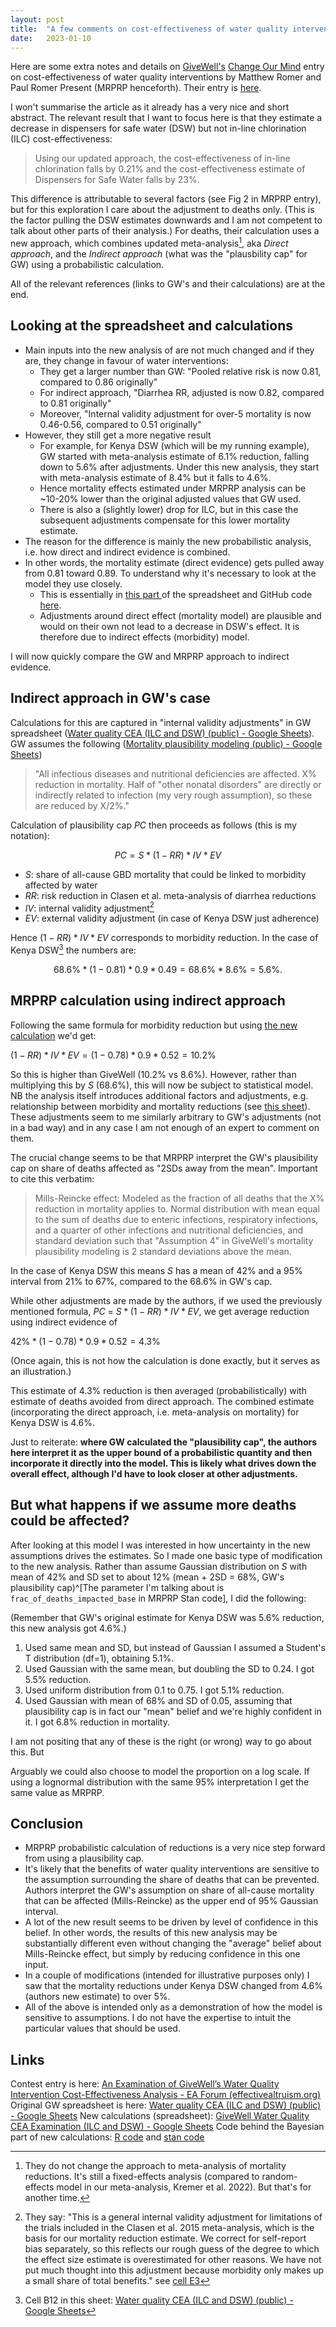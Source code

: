 ```yaml
---
layout: post
title:  "A few comments on cost-effectiveness of water quality interventions"
date:   2023-01-10
---
```

<script src='https://cdnjs.cloudflare.com/ajax/libs/mathjax/2.7.4/latest.js?config=TeX-MML-AM_CHTML' async></script>

Here are some extra notes and details on [GiveWell's](https://www.givewell.org/) [Change Our Mind](https://blog.givewell.org/2022/12/15/change-our-mind-contest-winners/) entry on cost-effectiveness of water quality interventions by Matthew Romer and Paul Romer Present (MRPRP henceforth). Their entry is [here](https://forum.effectivealtruism.org/posts/6cJM2pWH8dz9TnBRy/an-examination-of-givewell-s-water-quality-intervention-cost ).

I won't summarise the article as it already has a very nice and short abstract. The relevant result that I want to focus here is that they estimate a decrease in dispensers for safe water (DSW) but not in-line chlorination (ILC) cost-effectiveness:

>Using our updated approach, the cost-effectiveness of in-line chlorination falls by 0.21% and the cost-effectiveness estimate of Dispensers for Safe Water falls by 23%.

This difference is attributable to several factors (see Fig 2 in MRPRP entry), but for this exploration I care about the adjustment to deaths only. (This is the factor pulling the DSW estimates downwards and I am not competent to talk about other parts of their analysis.)
For deaths, their calculation uses a new approach, which combines updated meta-analysis[^ma], aka _Direct approach_, and  the _Indirect approach_ (what was the "plausbility cap" for GW)  using a probabilistic calculation.

[^ma]: They do not change the approach to meta-analysis of mortality reductions. It's still a fixed-effects analysis (compared to random-effects model in our meta-analysis, Kremer et al. 2022). But that's for another time.

All of the relevant references (links to GW's and their calculations) are at the end.

## Looking at the spreadsheet and calculations

- Main inputs into the new analysis of are not much changed and if they are, they change in favour of water interventions:
	- They get a larger number than GW: "Pooled relative risk is now 0.81, compared to 0.86 originally"
	- For indirect approach, "Diarrhea RR, adjusted is now 0.82, compared to 0.81 originally"
	- Moreover, "Internal validity adjustment for over-5 mortality is now 0.46-0.56, compared to 0.51 originally"
- However, they still get a more negative result
	- For example, for Kenya DSW (which will be my running example), GW started with meta-analysis estimate of 6.1% reduction, falling down to 5.6% after adjustments. Under this new analysis, they start with meta-analysis estimate of 8.4% but it falls to 4.6%. 
	- Hence mortality effects estimated under MRPRP analysis can be ~10-20% lower than the original adjusted values that GW used.
	- There is also a (slightly lower) drop for ILC, but in this case the subsequent adjustments compensate for this lower mortality estimate.
- The reason for the difference is mainly the new probabilistic analysis, i.e. how direct and indirect evidence is combined.
- In other words, the mortality estimate (direct evidence) gets pulled away from 0.81 toward 0.89. To understand why it's necessary to look at the model they use closely.
	- This is essentially in [this part ](https://docs.google.com/spreadsheets/d/1BnuHlq4b0NSDjDmcEZ-79gjqrsQdi89zVn4ifSkPQ5k/edit#gid=798836071)of the spreadsheet and GitHub code [here](https://github.com/secondhandmaps/WQ-CEA-Analysis/blob/main/stan_model_for_water_quality_v3.stan).
	- Adjustments around direct effect (mortality model) are plausible and would on their own not lead to a decrease in DSW's effect. It is therefore due to indirect effects (morbidity) model.

I will now quickly compare the GW and MRPRP approach to indirect evidence.

## Indirect approach in GW's case

Calculations for this are captured in "internal validity adjustments" in GW spreadsheet ([Water quality CEA (ILC and DSW) (public) - Google Sheets](https://docs.google.com/spreadsheets/d/1dxRfhPnTBJ_UYAeoAyVd8u6Orxh4pR9hB3wvdfZcXFs/edit#gid=62665356)). GW assumes the following ([Mortality plausibility modeling (public) - Google Sheets](https://docs.google.com/spreadsheets/d/1TGlqAp3aZvsG8lagYajP1h27z_nN-4flLsHVhQrhDMU/edit#gid=2078125475))

>"All infectious diseases and nutritional deficiencies are affected. X% reduction in mortality.  Half of "other nonatal disorders" are directly or indirectly related to infection (my very rough assumption), so these are reduced by X/2%." 	

Calculation of plausibility cap $PC$ then proceeds as follows (this is my notation):

$$PC = S*(1-RR)*IV*EV$$

- $S$: share of all-cause GBD mortality that could be linked to morbidity affected by water
- $RR$: risk reduction in Clasen et al. meta-analysis of diarrhea reductions
- $IV$: internal validity adjustment[^1]
- $EV$: external validity adjustment (in case of Kenya DSW just adherence)

Hence $(1-RR)*IV*EV$ corresponds to morbidity reduction. In the case of Kenya DSW[^kenyadsw] the numbers are:

$$68.6\% * (1-0.81) * 0.9 * 0.49 = 68.6\% * 8.6\% = 5.6\%.$$

[^1]: They say: "This is a general internal validity adjustment for limitations of the trials included in the Clasen et al. 2015 meta-analysis, which is the basis for our mortality reduction estimate.  We correct for self-report bias separately, so this reflects our rough guess of the degree to which the effect size estimate is overestimated for other reasons.  We have not put much thought into this adjustment because morbidity only makes up a small share of total benefits." see [cell E3](https://docs.google.com/spreadsheets/d/1dxRfhPnTBJ_UYAeoAyVd8u6Orxh4pR9hB3wvdfZcXFs/edit#gid=1674952052)

[^kenyadsw]: Cell B12 in this sheet: [Water quality CEA (ILC and DSW) (public) - Google Sheets](https://docs.google.com/spreadsheets/d/1dxRfhPnTBJ_UYAeoAyVd8u6Orxh4pR9hB3wvdfZcXFs/edit#gid=1674952052)



## MRPRP calculation using indirect approach

Following the same formula for morbidity reduction but using [the new calculation](https://docs.google.com/spreadsheets/d/1BnuHlq4b0NSDjDmcEZ-79gjqrsQdi89zVn4ifSkPQ5k/edit#gid=255622053) we'd get:

$(1-RR)*IV*EV = (1-0.78) * 0.9 * 0.52 = 10.2\%$

So this is higher than GiveWell (10.2% vs 8.6%). However, rather than multiplying this by $S$ (68.6%), this will now be subject to statistical model.
NB the analysis itself introduces additional factors and adjustments, e.g. relationship between morbidity and mortality reductions (see [this sheet](https://docs.google.com/spreadsheets/d/1BnuHlq4b0NSDjDmcEZ-79gjqrsQdi89zVn4ifSkPQ5k/edit#gid=254577142)). These adjustments seem to me similarly arbitrary to GW's adjustments (not in a bad way) and in any case I am not enough of an expert to comment on them.

The crucial change seems to be that MRPRP interpret the GW's plausibility cap on share of deaths affected as "2SDs away from the mean". Important to cite this verbatim:

>Mills-Reincke effect: Modeled as the fraction of all deaths that the X% reduction in mortality applies to. Normal distribution with mean equal to the sum of deaths due to enteric infections, respiratory infections, and a quarter of other infections and nutritional deficiencies, and standard deviation such that "Assumption 4" in GiveWell's mortality plausibility modeling is 2 standard deviations above the mean.

In the case of Kenya DSW this means $S$ has a mean of 42% and a 95% interval from 21% to 67%, compared to the 68.6% in GW's cap.

While other adjustments are made by the authors, if we used the previously mentioned formula, $PC$ = $S*(1-RR)*IV*EV$, we get average reduction using indirect evidence of

$42\% * (1-0.78) * 0.9 * 0.52 = 4.3\%$ 

(Once again, this is not how the calculation is done exactly, but it serves as an illustration.)

This estimate of 4.3% reduction is then averaged (probabilistically) with estimate of deaths avoided from direct approach. The combined estimate (incorporating the direct approach, i.e. meta-analysis on mortality) for Kenya DSW is 4.6%.

Just to reiterate: __where GW calculated the "plausibility cap", the authors here interpret it as the upper bound of a probabilistic quantity and then incorporate it directly into the model. This is likely what drives down the overall effect, although I'd have to look closer at other adjustments.__


## But what happens if we assume more deaths could be affected?

After looking at this model I was interested in how uncertainty in the new assumptions drives the estimates. So I made one basic type of modification to the new analysis. Rather than assume Gaussian distribution on $S$ with mean of 42% and SD set to about 12% (mean + 2SD = 68%, GW's plausibility cap)^[The parameter I'm talking about is `frac_of_deaths_impacted_base` in MRPRP Stan code], I did the following: 

(Remember that GW's original estimate for Kenya DSW was 5.6% reduction, this new analysis got 4.6%.)

1. Used same mean and SD, but instead of Gaussian I assumed a Student's T distribution (df=1), obtaining 5.1%.
2. Used Gaussian with the same mean, but doubling the SD to 0.24. I got 5.5% reduction.
3. Used uniform distribution from 0.1 to 0.75. I got 5.1% reduction.
4. Used Gaussian with mean of 68% and SD of 0.05, assuming that plausibility cap is in fact our "mean" belief and we're highly confident in it. I got 6.8% reduction in mortality.

I am not positing that any of these is the right (or wrong) way to go about this. But 

Arguably we could also choose to model the proportion on a log scale. If using a lognormal distribution with the same 95% interpretation I get the same value as MRPRP.

## Conclusion

- MRPRP probabilistic calculation of reductions is a very nice step forward from using a plausibility cap.
- It's likely that the benefits of water quality interventions are sensitive to the assumption surrounding the share of deaths that can be prevented. Authors interpret the GW's assumption on share of all-cause mortality that can be affected (Mills-Reincke) as the upper end of 95% Gaussian interval.
- A lot of the new result seems to be driven by level of confidence in this belief. In other words, the results of this new analysis may be substantially different even without changing the "average" belief about Mills-Reincke effect, but simply by reducing confidence in this one input.
- In a couple of modifications (intended for illustrative purposes only) I saw that the mortality reductions under Kenya DSW changed from 4.6% (authors new estimate) to over 5%.
- All of the above is intended only as a demonstration of how the model is sensitive to assumptions. I do not have the expertise to intuit the particular values that should be used. 

## Links

Contest entry is here: [An Examination of GiveWell’s Water Quality Intervention Cost-Effectiveness Analysis - EA Forum (effectivealtruism.org)](https://forum.effectivealtruism.org/posts/6cJM2pWH8dz9TnBRy/an-examination-of-givewell-s-water-quality-intervention-cost)
Original GW spreadsheet is here: [Water quality CEA (ILC and DSW) (public) - Google Sheets](https://docs.google.com/spreadsheets/d/1dxRfhPnTBJ_UYAeoAyVd8u6Orxh4pR9hB3wvdfZcXFs/edit#gid=62665356)
New calculations (spreadsheet): [GiveWell Water Quality CEA Examination (ILC and DSW) - Google Sheets](https://docs.google.com/spreadsheets/d/1BnuHlq4b0NSDjDmcEZ-79gjqrsQdi89zVn4ifSkPQ5k/edit#gid=1031252506)
Code behind the Bayesian part of new calculations: [R code](https://github.com/secondhandmaps/WQ-CEA-Analysis/blob/main/modeling_mortality_effect_via_stan_v3.R) and [stan code](https://github.com/secondhandmaps/WQ-CEA-Analysis/blob/main/stan_model_for_water_quality_v3.stan)
